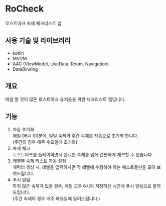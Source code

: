 # RoCheck

로스트아크 숙제 체크리스트 앱


사용 기술 및 라이브러리
---------
+ kotlin
+ MVVM
+ AAC (ViewModel, LiveData, Room, Navigation)
+ DataBinding

개요
----
매일 할 것이 많은 로스트아크 유저들을 위한 체크리스트 앱입니다.

기능
----
1. 자동 초기화<br/>
매일 06시 00분에, 일일 숙제와 주간 숙제를 자동으로 초기화 합니다.<br/>
(주간의 경우 매주 수요일에 초기화)<br/>
2. 숙제 체크<br/>
로스트아크를 플레이하면서 완료한 숙제를 앱에 간편하게 체크할 수 있습니다.<br/>
3. 레벨별 숙제 리스트 자동 설정<br/>
캐릭터 생성 시, 레벨을 입력하시면 각 레벨에 수행해야 하는 퀘스트들만을 모아 보여드립니다.<br/>
4. 푸시 알림<br/>
하지 않은 숙제가 있을 경우, 매일 오후 6시와 지정하신 시간에 푸시 알림으로 알려드립니다.<br/>
(주간 숙제의 경우 매주 화요일에 알려드립니다.)



